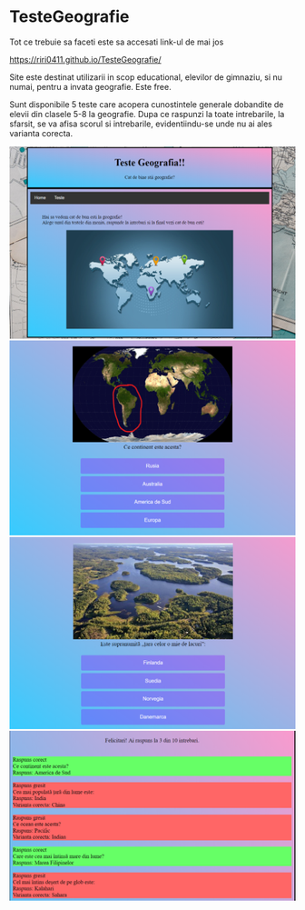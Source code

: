 # TesteGeografie

Tot ce trebuie sa faceti este sa accesati link-ul de mai jos

https://riri0411.github.io/TesteGeografie/

Site este destinat utilizarii in scop educational, elevilor de gimnaziu, si nu numai, pentru a invata geografie. Este free.

Sunt disponibile 5 teste care acopera cunostintele generale dobandite de elevii din clasele 5-8 la geografie.
Dupa ce raspunzi la toate intrebarile, la sfarsit, se va afisa scorul si intrebarile, evidentiindu-se unde nu ai ales varianta corecta.

![Image of Home](PrintScreen/home.PNG)
![Image of intrebare_1](PrintScreen/test_intrebare.PNG)
![Image of intrebare_2](PrintScreen/test_intrebare_2.PNG)
![Image of final](PrintScreen/test_final.PNG)
